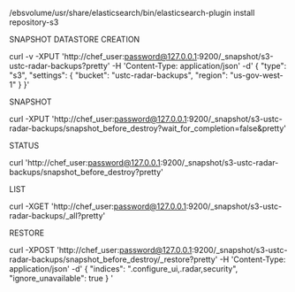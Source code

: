 /ebsvolume/usr/share/elasticsearch/bin/elasticsearch-plugin install repository-s3


SNAPSHOT DATASTORE CREATION

curl -v -XPUT 'http://chef_user:password@127.0.0.1:9200/_snapshot/s3-ustc-radar-backups?pretty' -H 'Content-Type: application/json' -d'
{
  "type": "s3",
  "settings": {
    "bucket": "ustc-radar-backups",
    "region": "us-gov-west-1"
  }
}'

SNAPSHOT

curl -XPUT 'http://chef_user:password@127.0.0.1:9200/_snapshot/s3-ustc-radar-backups/snapshot_before_destroy?wait_for_completion=false&pretty'

STATUS

curl 'http://chef_user:password@127.0.0.1:9200/_snapshot/s3-ustc-radar-backups/snapshot_before_destroy?pretty'


LIST

curl -XGET 'http://chef_user:password@127.0.0.1:9200/_snapshot/s3-ustc-radar-backups/_all?pretty'



RESTORE

curl -XPOST 'http://chef_user:password@127.0.0.1:9200/_snapshot/s3-ustc-radar-backups/snapshot_before_destroy/_restore?pretty' -H 'Content-Type: application/json' -d'
{
  "indices": ".configure_ui,.radar,security",
  "ignore_unavailable": true
}
'
